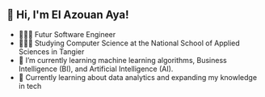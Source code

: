 ## 👋 Hi, I'm El Azouan Aya!
- 👩🏻‍💻 Futur Software Engineer 
- 👩🏻‍🎓 Studying Computer Science at the National School of Applied Sciences in Tangier
- 🌱 I’m currently learning machine learning algorithms, Business Intelligence (BI), and Artificial Intelligence (AI).
- 💭 Currently learning about data analytics and expanding my knowledge in tech


